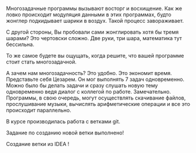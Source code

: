 Многозадачные программы вызывают восторг и восхищение. Как же ловко происходит модуляция данными в этих программах, будто жонглер подкидывает шарики в воздух. Такой процесс завораживает.

С другой стороны, Вы пробовали сами жонглировать хотя бы тремя шарами? Это чертовски сложно. Две руки, три шара, математика тут бессильна.

То же самое будете вы ощущать, когда решите, что вашей программе стоит стать многозадачной.

А зачем нам многозадачность? Это удобно. Это экономит время. Представьте себя Цезарем. Он мог выполнять 7 задач одновременно. Можно было бы делать задачи и сразу слушать новую тему одновременно ведя диалог с коллегой по работе. Замечательно. Программы, в свою очередь, могут осуществлять скачивание файлов, прослушивание музыки, вычислять арифметические операции и все это происходит параллельно.

В курсе производилась работа с ветками git.

Задание по созданию новой ветки выполнено!

Создание ветки из IDEA !